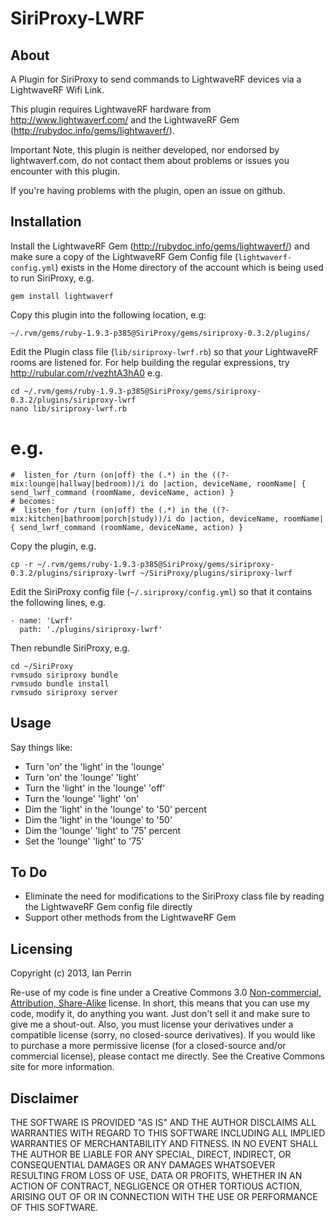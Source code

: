 SiriProxy-LWRF
================================
About
-----
A Plugin for SiriProxy to send commands to LightwaveRF devices via a LightwaveRF Wifi Link.

This plugin requires LightwaveRF hardware from http://www.lightwaverf.com/ and the LightwaveRF Gem (http://rubydoc.info/gems/lightwaverf/).

Important Note, this plugin is neither developed, nor endorsed by lightwaverf.com, do not contact them about problems or issues you encounter with this plugin. 

If you're having problems with the plugin, open an issue on github.

Installation
------------

Install the LightwaveRF Gem (http://rubydoc.info/gems/lightwaverf/) and make sure a copy of the LightwaveRF Gem Config file (`lightwaverf-config.yml`) exists in the Home directory of the account which is being used to run SiriProxy, e.g.
	
	gem install lightwaverf

Copy this plugin into the following location, e.g:

`~/.rvm/gems/ruby-1.9.3-p385@SiriProxy/gems/siriproxy-0.3.2/plugins/`

Edit the Plugin class file (`lib/siriproxy-lwrf.rb`) so that *your* LightwaveRF rooms are listened for. For help building the regular expressions, try http://rubular.com/r/vezhtA3hA0 e.g.

	cd ~/.rvm/gems/ruby-1.9.3-p385@SiriProxy/gems/siriproxy-0.3.2/plugins/siriproxy-lwrf
	nano lib/siriproxy-lwrf.rb
	
  # e.g.
	#  listen_for /turn (on|off) the (.*) in the ((?-mix:lounge|hallway|bedroom))/i do |action, deviceName, roomName| { send_lwrf_command (roomName, deviceName, action) }
	# becomes:
	#  listen_for /turn (on|off) the (.*) in the ((?-mix:kitchen|bathroom|porch|study))/i do |action, deviceName, roomName| { send_lwrf_command (roomName, deviceName, action) }	
	
Copy the plugin, e.g.

	cp -r ~/.rvm/gems/ruby-1.9.3-p385@SiriProxy/gems/siriproxy-0.3.2/plugins/siriproxy-lwrf ~/SiriProxy/plugins/siriproxy-lwrf

Edit the SiriProxy config file (`~/.siriproxy/config.yml`) so that it contains the following lines, e.g.

    - name: 'Lwrf'
      path: './plugins/siriproxy-lwrf'

Then rebundle SiriProxy, e.g.

	cd ~/SiriProxy
	rvmsudo siriproxy bundle
	rvmsudo bundle install
	rvmsudo siriproxy server

Usage
-----
Say things like:

* Turn 'on' the 'light' in the 'lounge'
* Turn 'on' the 'lounge' 'light'
* Turn the 'light' in the 'lounge' 'off'
* Turn the 'lounge' 'light' 'on'
* Dim the 'light' in the 'lounge' to '50' percent
* Dim the 'light' in the 'lounge' to '50'
* Dim the 'lounge' 'light' to '75' percent
* Set the 'lounge' 'light' to '75'

To Do
-----
* Eliminate the need for modifications to the SiriProxy class file by reading the LightwaveRF Gem config file directly
* Support other methods from the LightwaveRF Gem 

Licensing
---------
Copyright (c) 2013, Ian Perrin

Re-use of my code is fine under a Creative Commons 3.0 [Non-commercial, Attribution, Share-Alike](http://creativecommons.org/licenses/by-nc-sa/3.0/) license. In short, this means that you can use my code, modify it, do anything you want. Just don't sell it and make sure to give me a shout-out. Also, you must license your derivatives under a compatible license (sorry, no closed-source derivatives). If you would like to purchase a more permissive license (for a closed-source and/or commercial license), please contact me directly. See the Creative Commons site for more information.

Disclaimer
---------
THE SOFTWARE IS PROVIDED "AS IS" AND THE AUTHOR DISCLAIMS ALL WARRANTIES WITH REGARD TO THIS SOFTWARE INCLUDING ALL IMPLIED WARRANTIES OF MERCHANTABILITY AND FITNESS. IN NO EVENT SHALL THE AUTHOR BE LIABLE FOR ANY SPECIAL, DIRECT, INDIRECT, OR CONSEQUENTIAL DAMAGES OR ANY DAMAGES WHATSOEVER RESULTING FROM LOSS OF USE, DATA OR PROFITS, WHETHER IN AN ACTION OF CONTRACT, NEGLIGENCE OR OTHER TORTIOUS ACTION, ARISING OUT OF OR IN CONNECTION WITH THE USE OR PERFORMANCE OF THIS SOFTWARE.